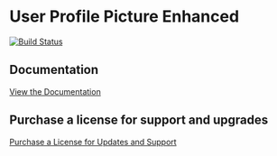 # User Profile Picture Enhanced

[![Build Status](https://travis-ci.org/ronalfy/wp-presenter-pro.svg?branch=master)](https://travis-ci.org/ronalfy/wp-presenter-pro)

## Documentation

<a href="https://mediaron.com/wp-presenter-pro-documentation/">View the Documentation</a>

## Purchase a license for support and upgrades

<a href="https://mediaron.com/downloads/wp-presenter-pro/">Purchase a License for Updates and Support</a>